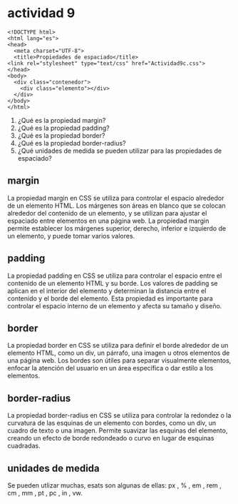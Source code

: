 
# actividad 9



```
<!DOCTYPE html>
<html lang="es">
<head>
  <meta charset="UTF-8">
  <title>Propiedades de espaciado</title>
<link rel="stylesheet" type="text/css" href="Actividad9c.css">
</head>
<body>
  <div class="contenedor">
    <div class="elemento"></div>
  </div>
</body>
</html>

```

1. ¿Qué es la propiedad margin?
2. ¿Qué es la propiedad padding?
3. ¿Qué es la propiedad border?
4. ¿Qué es la propiedad border-radius?
5. ¿Qué unidades de medida se pueden utilizar para las propiedades de espaciado?


## margin

La propiedad margin en CSS se utiliza para controlar el espacio alrededor de un elemento HTML. Los márgenes son áreas en blanco que se colocan alrededor del contenido de un elemento, y se utilizan para ajustar el espaciado entre elementos en una página web. La propiedad margin permite establecer los márgenes superior, derecho, inferior e izquierdo de un elemento, y puede tomar varios valores.

## padding

La propiedad padding en CSS se utiliza para controlar el espacio entre el contenido de un elemento HTML y su borde. Los valores de padding se aplican en el interior del elemento y determinan la distancia entre el contenido y el borde del elemento. Esta propiedad es importante para controlar el espacio interno de un elemento y afecta su tamaño y diseño.

## border

La propiedad border en CSS se utiliza para definir el borde alrededor de un elemento HTML, como un div, un párrafo, una imagen u otros elementos de una página web. Los bordes son útiles para separar visualmente elementos, enfocar la atención del usuario en un área específica o dar estilo a los elementos.

## border-radius

La propiedad border-radius en CSS se utiliza para controlar la redondez o la curvatura de las esquinas de un elemento con bordes, como un div, un cuadro de texto o una imagen. Permite suavizar las esquinas del elemento, creando un efecto de borde redondeado o curvo en lugar de esquinas cuadradas.

## unidades de medida

Se pueden utlizar muchas, esats son algunas de ellas:
px , % , em , rem , cm , mm , pt , pc , in , vw.
